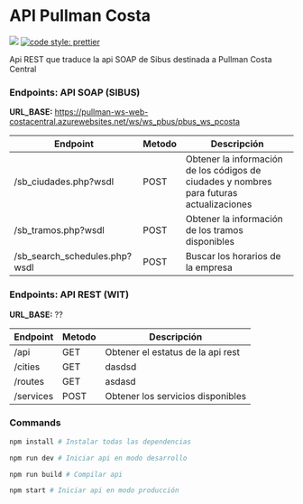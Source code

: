 # API Pullman Costa

[![](https://img.shields.io/badge/types-TypeScript-blue?style=for-the-badge)](https://github.com/microsoft/TypeScript)
[![code style: prettier](https://img.shields.io/badge/code_style-prettier-ff69b4.svg?style=for-the-badge)](https://github.com/prettier/prettier)

Api REST que traduce la api SOAP de Sibus destinada a Pullman Costa Central

### Endpoints: API SOAP (SIBUS)

**URL_BASE:**
https://pullman-ws-web-costacentral.azurewebsites.net/ws/ws_pbus/pbus_ws_pcosta

| Endpoint                      | Metodo | Descripción                                                                              |
| ----------------------------- | ------ | ---------------------------------------------------------------------------------------- |
| /sb_ciudades.php?wsdl         | POST   | Obtener la información de los códigos de ciudades y nombres para futuras actualizaciones |
| /sb_tramos.php?wsdl           | POST   | Obtener la información de los tramos disponibles                                         |
| /sb_search_schedules.php?wsdl | POST   | Buscar los horarios de la empresa                                                        |

### Endpoints: API REST (WIT)

**URL_BASE:** ??

| Endpoint  | Metodo | Descripción                       |
| --------- | ------ | --------------------------------- |
| /api      | GET    | Obtener el estatus de la api rest |
| /cities   | GET    | dasdsd                            |
| /routes   | GET    | asdasd                            |
| /services | POST   | Obtener los servicios disponibles |

### Commands

```sh
npm install # Instalar todas las dependencias

npm run dev # Iniciar api en modo desarrollo

npm run build # Compilar api

npm start # Iniciar api en modo producción
```
